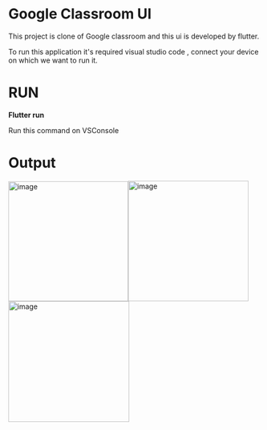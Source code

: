 # Google Classroom UI

This project is clone of Google classroom and this ui is  developed by flutter.

To run this application it's required visual studio code , connect your device on which we want to run it.


# RUN
**Flutter run**

Run this command on VSConsole

# Output 
<img width="239" alt="image" src="https://user-images.githubusercontent.com/98281711/178155555-156074d2-e5d1-4463-a609-488c97f1ba23.png"><img width="240" alt="image" src="https://user-images.githubusercontent.com/98281711/178155524-1632b1d7-b67d-4032-8153-8bc309c38b14.png">
<img width="241" alt="image" src="https://user-images.githubusercontent.com/98281711/178155546-96f529bb-15b9-4af3-9ee7-41cd34504edd.png">


